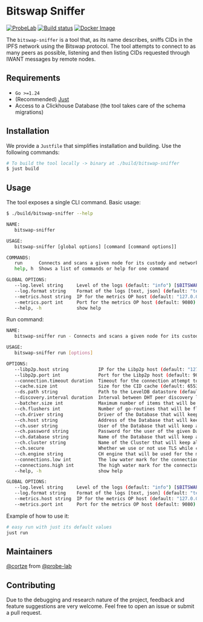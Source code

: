 # Bitswap Sniffer

[![ProbeLab](https://img.shields.io/badge/made%20by-ProbeLab-blue.svg)](https://probelab.io)
[![Build status](https://img.shields.io/github/actions/workflow/status/probe-lab/bitswap-sniffer/go-check.yml?branch=main)](https://github.com/probe-lab/bitswap-sniffer/actions)
[![Docker Image](https://img.shields.io/github/actions/workflow/status/probe-lab/bitswap-sniffer/push.yml?branch=main)](https://github.com/probe-lab/bitswap-sniffer/actions)

The `bitswap-sniffer` is a tool that, as its name describes, sniffs CIDs in the IPFS network using the Bitswap protocol. The tool attempts to connect to as many peers as possible, listening and then listing CIDs requested through IWANT messages by remote nodes.

## Requirements
- `Go >=1.24`
- (Recommended) [Just](https://github.com/casey/just)
- Access to a Clickhouse Database (the tool takes care of the schema migrations)

## Installation

We provide a `Justfile` that simplifies installation and building. Use the following commands:
```bash
# To build the tool locally -> binary at ./build/bitswap-sniffer
$ just build
```

## Usage

The tool exposes a single CLI command. Basic usage:
```bash
$ ./build/bitswap-sniffer --help

NAME:
   bitswap-sniffer

USAGE:
   bitswap-sniffer [global options] [command [command options]]

COMMANDS:
   run      Connects and scans a given node for its custody and network status
   help, h  Shows a list of commands or help for one command

GLOBAL OPTIONS:
   --log.level string     Level of the logs (default: "info") [$BITSWAP_SNIFFER_LOG_LEVEL]
   --log.format string    Format of the logs [text, json] (default: "text") [$BITSWAP_SNIFFER_LOG_FORMAT]
   --metrics.host string  IP for the metrics OP host (default: "127.0.0.1") [$BITSWAP_SNIFFER_METRICS_HOST]
   --metrics.port int     Port for the metrics OP host (default: 9080) [$BITSWAP_SNIFFER_METRICS_PORT]
   --help, -h             show help
```

Run command:
```bash
NAME:
   bitswap-sniffer run - Connects and scans a given node for its custody and network status

USAGE:
   bitswap-sniffer run [options]

OPTIONS:
   --libp2p.host string           IP for the Libp2p host (default: "127.0.0.1") [$BITSWAP_SNIFFER_RUN_LIBP2P_HOST]
   --libp2p.port int              Port for the Libp2p host (default: 9020) [$BITSWAP_SNIFFER_RUN_LIBP2P_PORT]
   --connection.timeout duration  Timeout for the connection attempt to the node (default: 15s) [$BITSWAP_SNIFFER_RUN_CONNECTION_TIMEOUT]
   --cache.size int               Size for the CID cache (default: 65536) [$BITSWAP_SNIFFER_RUN_CACHE_SIZE]
   --ds.path string               Path to the LevelDB datastore (default: "./ds") [$BITSWAP_SNIFFER_RUN_LEVEL_DB]
   --discovery.interval duration  Interval between DHT peer discovery lookups (default: 1m0s) [$BITSWAP_SNIFFER_RUN_DISCOVERY_INTERVAL]
   --batcher.size int             Maximum number of items that will be cached before persisting into the DB (default: 1024) [$BITSWAP_SNIFFER_RUN_BATCHER_SIZE]
   --ch.flushers int              Number of go-routines that will be flushing cids into the DB (default: 5) [$BITSWAP_SNIFFER_RUN_CH_FLUSHERS]
   --ch.driver string             Driver of the Database that will keep all the raw data (local, replicated) (default: "local") [$BITSWAP_SNIFFER_RUN_CH_DRIVER]
   --ch.host string               Address of the Database that will keep all the raw data <ip:port> (default: "127.0.0.1:9000") [$BITSWAP_SNIFFER_RUN_CH_HOST]
   --ch.user string               User of the Database that will keep all the raw data (default: "username") [$BITSWAP_SNIFFER_RUN_CH_USER]
   --ch.password string           Password for the user of the given Database (default: "password") [$BITSWAP_SNIFFER_RUN_CH_PASSWORD]
   --ch.database string           Name of the Database that will keep all the raw data (default: "bitswap_sniffer_ipfs") [$BITSWAP_SNIFFER_RUN_CH_DATABASE]
   --ch.cluster string            Name of the Cluster that will keep all the raw data [$BITSWAP_SNIFFER_RUN_CH_CLUSTER]
   --ch.secure                    Whether we use or not use TLS while connecting clickhouse (default: false) [$BITSWAP_SNIFFER_RUN_CH_SECURE]
   --ch.engine string             CH engine that will be used for the migrations (default: "TinyLog") [$BITSWAP_SNIFFER_RUN_CH_ENGINE]
   --connections.low int          The low water mark for the connection manager. (default: 1000) [$BITSWAP_SNIFFER_RUN_CONNECTIONS_LOW]
   --connections.high int         The high water mark for the connection manager. (default: 8000) [$BITSWAP_SNIFFER_RUN_CONNECTIONS_HIGH]
   --help, -h                     show help

GLOBAL OPTIONS:
   --log.level string     Level of the logs (default: "info") [$BITSWAP_SNIFFER_LOG_LEVEL]
   --log.format string    Format of the logs [text, json] (default: "text") [$BITSWAP_SNIFFER_LOG_FORMAT]
   --metrics.host string  IP for the metrics OP host (default: "127.0.0.1") [$BITSWAP_SNIFFER_METRICS_HOST]
   --metrics.port int     Port for the metrics OP host (default: 9080) [$BITSWAP_SNIFFER_METRICS_PORT]
```

Example of how to use it:
```bash
# easy run with just its default values
just run
```

## Maintainers
[@cortze](https://github.com/cortze) from [@probe-lab](https://github.com/probe-lab)

## Contributing
Due to the debugging and research nature of the project, feedback and feature suggestions are very welcome. Feel free to open an issue or submit a pull request.
